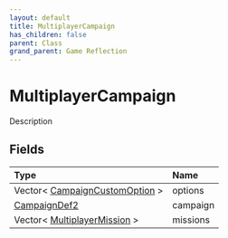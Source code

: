 ```yaml
---
layout: default
title: MultiplayerCampaign
has_children: false
parent: Class
grand_parent: Game Reflection
---
```

# MultiplayerCampaign
Description 

## Fields

| Type | Name |
|:----------|:--------------|
| Vector< [CampaignCustomOption](/riftbreaker-wiki/docs/game-reflection/classes/campaign_custom_option/) > | options |
| [CampaignDef2](/riftbreaker-wiki/docs/game-reflection/components/campaign_def2/) | campaign |
| Vector< [MultiplayerMission](/riftbreaker-wiki/docs/game-reflection/classes/multiplayer_mission/) > | missions |

